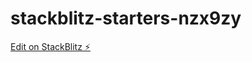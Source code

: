 # stackblitz-starters-nzx9zy

[Edit on StackBlitz ⚡️](https://stackblitz.com/edit/stackblitz-starters-36ar6x)